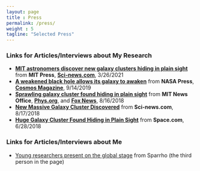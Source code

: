 ```yaml
---
layout: page
title : Press
permalink: /press/
weight : 5
tagline: "Selected Press"
---
```


### Links for Articles/Interviews about My Research
- [**MIT astronomers discover new galaxy clusters hiding in plain sight**](https://news.mit.edu/2021/mit-astronomers-discover-new-galaxy-clusters-hiding-plain-sight-0326) from **MIT Press**, [**Sci-news.com**](http://www.sci-news.com/astronomy/chips-survey-three-galaxy-clusters-09524.html), 3/26/2021
- [**A weakened black hole allows its galaxy to awaken**](https://www.nasa.gov/mission_pages/chandra/images/a-weakened-black-hole-allows-its-galaxy-to-awaken.html) from **NASA Press**, [**Cosmos Magazine**](https://cosmosmagazine.com/space/a-weakened-black-hole-allows-its-galaxy-to-awaken/), 9/14/2019
- [**Sprawling galaxy cluster found hiding in plain sight**](http://news.mit.edu/2018/sprawling-galaxy-cluster-found-hiding-plain-sight-0816) from **MIT News Office**, [**Phys.org**](https://phys.org/news/2018-08-sprawling-galaxy-cluster-plain-sight.html), and [**Fox News**](http://www.foxnews.com/science/2018/08/17/sprawling-galaxy-cluster-discovered-hiding-in-plain-sight.html), 8/16/2018
- [**New Massive Galaxy Cluster Discovered**](http://www.sci-news.com/astronomy/new-massive-galaxy-cluster-06317.html) from **Sci-news.com**, 8/17/2018
- [**Huge Galaxy Cluster Found Hiding in Plain Sight**](https://www.space.com/41026-huge-galaxy-cluster-hiding-plain-sight.html) from **Space.com**, 6/28/2018
<!-- - [บทความพิเศษจากนักเรียนทุนรัฐบาลไทย: การค้นหากระจุกกาแล็กซีใหม่](http://ost.thaiembdc.org/th1/2018/02/%E0%B8%9A%E0%B8%97%E0%B8%84%E0%B8%A7%E0%B8%B2%E0%B8%A1%E0%B8%9E%E0%B8%B4%E0%B9%80%E0%B8%A8%E0%B8%A9%E0%B8%88%E0%B8%B2%E0%B8%81%E0%B8%99%E0%B8%B1%E0%B8%81%E0%B9%80%E0%B8%A3%E0%B8%B5%E0%B8%A2%E0%B8%99/) from Office of Science and Technology, Royal Thai Embassy, DC (in Thai), 2/16/2018 -->

### Links for Articles/Interviews about Me
- [Young researchers present on the global stage](https://medium.com/sparrho/young-researchers-present-on-the-global-stage-part-6-1a24b73e1a9d) from Sparrho (the third person in the page)
<!-- - [แชมป์ “เด็กทุนโอลิมปิกวิชาการคนเก่ง” กับชีวิตที่มหาลัยระดับโลกจาก MIT](http://web.archive.org/web/20180224092955/http://australianbigsister.com/%E0%B9%81%E0%B8%8A%E0%B8%A1%E0%B8%9B%E0%B9%8C-%E0%B9%82%E0%B8%AD%E0%B8%A5%E0%B8%B4%E0%B8%A1%E0%B8%9B%E0%B8%B4%E0%B8%84-mit/) from Big Sister Australia (in Thai) [Cache version] -->
